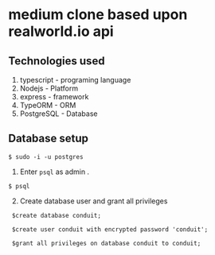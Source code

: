 # medium clone based upon realworld.io api

## Technologies used 

1. typescript - programing language
2. Nodejs - Platform 
3. express - framework
4. TypeORM - ORM
5. PostgreSQL - Database 

## Database setup

```$ sudo -i -u postgres```

1. Enter `psql` as admin .

```$ psql```

2. Create database user and grant all privileges 

```psql
 $create database conduit;
 
 $create user conduit with encrypted password 'conduit';
 
 $grant all privileges on database conduit to conduit;

```